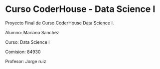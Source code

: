 # Curso CoderHouse - Data Science I

Proyecto Final de Curso CoderHouse Data Science I.

Alumno: Mariano Sanchez

Curso: Data Science I

Comision: 84930

Profesor: Jorge ruiz
